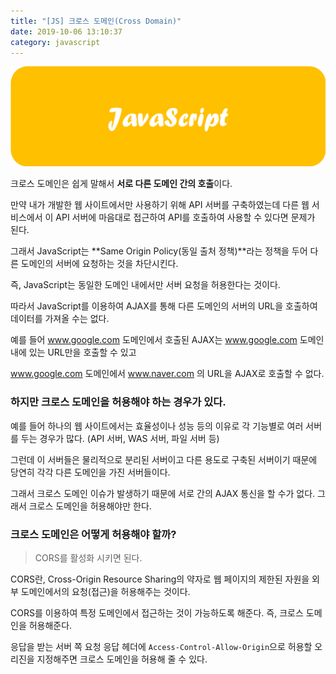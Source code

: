 ```yaml
---
title: "[JS] 크로스 도메인(Cross Domain)"
date: 2019-10-06 13:10:37
category: javascript
---
```


![](images/javascript.png)

크로스 도메인은 쉽게 말해서 **서로 다른 도메인 간의 호출**이다.

만약 내가 개발한 웹 사이트에서만 사용하기 위해 API 서버를 구축하였는데 다른 웹 서비스에서 이 API 서버에 마음대로 접근하여 API를 호출하여 사용할 수 있다면 문제가 된다.

그래서 JavaScript는 **Same Origin Policy(동일 출처 정책)**라는 정책을 두어 다른 도메인의 서버에 요청하는 것을 차단시킨다.

즉, JavaScript는 동일한 도메인 내에서만 서버 요청을 허용한다는 것이다.

따라서 JavaScript를 이용하여 AJAX를 통해 다른 도메인의 서버의 URL을 호출하여 데이터를 가져올 수는 없다.

예를 들어 www.google.com 도메인에서 호출된 AJAX는 www.google.com 도메인 내에 있는 URL만을 호출할 수 있고

www.google.com 도메인에서 www.naver.com 의 URL을 AJAX로 호출할 수 없다.

### 하지만 크로스 도메인을 허용해야 하는 경우가 있다.

예를 들어 하나의 웹 사이트에서는 효율성이나 성능 등의 이유로 각 기능별로 여러 서버를 두는 경우가 많다. (API 서버, WAS 서버, 파일 서버 등)

그런데 이 서버들은 물리적으로 분리된 서버이고 다른 용도로 구축된 서버이기 때문에 당연히 각각 다른 도메인을 가진 서버들이다.

그래서 크로스 도메인 이슈가 발생하기 때문에 서로 간의 AJAX 통신을 할 수가 없다. 그래서 크로스 도메인을 허용해야만 한다.

### 크로스 도메인은 어떻게 허용해야 할까?

> CORS를 활성화 시키면 된다.

CORS란, Cross-Origin Resource Sharing의 약자로 웹 페이지의 제한된 자원을 외부 도메인에서의 요청(접근)을 허용해주는 것이다.

CORS를 이용하여 특정 도메인에서 접근하는 것이 가능하도록 해준다. 즉, 크로스 도메인을 허용해준다.

응답을 받는 서버 쪽 요청 응답 헤더에 `Access-Control-Allow-Origin`으로 허용할 오리진을 지정해주면 크로스 도메인을 허용해 줄 수 있다.


